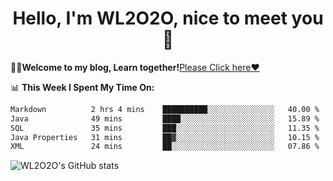 <h1 align = "center">Hello, I'm WL2O2O, nice to meet you 👋</h1>

🧑‍💻**Welcome to my blog, Learn together!**[Please Click here❤️](https://wl2o2o.github.io)

📊 **This Week I Spent My Time On:**
<!--START_SECTION:waka-->

```txt
Markdown          2 hrs 4 mins    ██████████░░░░░░░░░░░░░░░   40.00 %
Java              49 mins         ████░░░░░░░░░░░░░░░░░░░░░   15.89 %
SQL               35 mins         ███░░░░░░░░░░░░░░░░░░░░░░   11.35 %
Java Properties   31 mins         ██▓░░░░░░░░░░░░░░░░░░░░░░   10.15 %
XML               24 mins         ██░░░░░░░░░░░░░░░░░░░░░░░   07.86 %
```

<!--END_SECTION:waka-->

![WL2O2O's GitHub stats](https://github-readme-stats.vercel.app/api?username=wl2o2o&show_icons=true)


<!--
**WL2O2O/WL2O2O** is a ✨ _special_ ✨ repository because its `README.md` (this file) appears on your GitHub profile.

Here are some ideas to get you started:

- 🔭 I’m currently working on ...
- 🌱 I’m currently learning ...
- 👯 I’m looking to collaborate on ...
- 🤔 I’m looking for help with ...
- 💬 Ask me about ...
- 📫 How to reach me: ...
- 😄 Pronouns: ...
- ⚡ Fun fact: ...
-->
